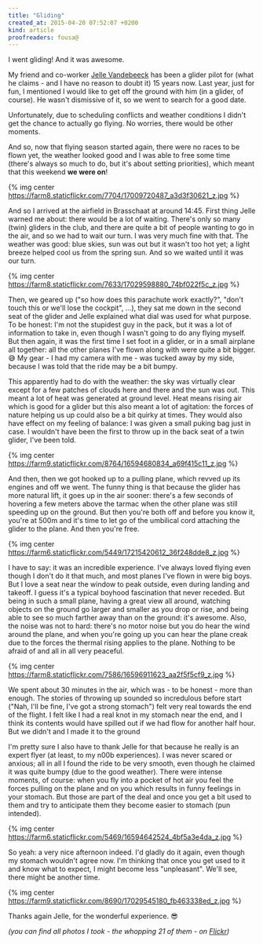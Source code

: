 ```yaml
---
title: "Gliding"
created_at: 2015-04-20 07:52:07 +0200
kind: article
proofreaders: fousa@
---
```


I went gliding! And it was awesome.

My friend and co-worker [Jelle Vandebeeck](http://twitter.com/fousa) has been a glider pilot for (what he claims - and I have no reason to doubt it) 15 years now. Last year, just for fun, I mentioned I would like to get off the ground with him (in a glider, of course). He wasn't dismissive of it, so we went to search for a good date.

Unfortunately, due to scheduling conflicts and weather conditions I didn't get the chance to actually go flying. No worries, there would be other moments.

And so, now that flying season started again, there were no races to be flown yet, the weather looked good and I was able to free some time (there's always so much to do, but it's about setting priorities), which meant that this weekend **we were on**!

<!-- more -->

{% img center https://farm8.staticflickr.com/7704/17009720487_a3d3f30621_z.jpg %}

And so I arrived at the airfield in Brasschaat at around 14:45. First thing Jelle warned me about: there would be a lot of waiting. There's only so many (twin) gliders in the club, and there are quite a bit of people wanting to go in the air, and so we had to wait our turn. I was very much fine with that. The weather was good: blue skies, sun was out but it wasn't too hot yet; a light breeze helped cool us from the spring sun. And so we waited until it was our turn.

{% img center https://farm8.staticflickr.com/7633/17029598880_74bf022f5c_z.jpg %}

Then, we geared up ("so how does this parachute work exactly?", "don't touch this or we'll lose the cockpit", ...), they sat me down in the second seat of the glider and Jelle explained what dial was used for what purpose. To be honest: I'm not the stupidest guy in the pack, but it was a lot of information to take in, even though I wasn't going to do any flying myself. But then again, it was the first time I set foot in a glider, or in a small airplane all together: all the other planes I've flown along with were quite a bit bigger. 😅 My gear - I had my camera with me - was tucked away by my side, because I was told that the ride may be a bit bumpy.

This apparently had to do with the weather: the sky was virtually clear except for a few patches of clouds here and there and the sun was out. This meant a lot of heat was generated at ground level. Heat means rising air which is good for a glider but this also meant a lot of agitation: the forces of nature helping us up could also be a bit quirky at times. They would also have effect on my feeling of balance: I was given a small puking bag just in case. I wouldn't have been the first to throw up in the back seat of a twin glider, I've been told.

{% img center https://farm9.staticflickr.com/8764/16594680834_a69f415c11_z.jpg %}

And then, then we got hooked up to a pulling plane, which revved up its engines and off we went. The funny thing is that because the glider has more natural lift, it goes up in the air sooner: there's a few seconds of hovering a few meters above the tarmac when the other plane was still speeding up on the ground. But then you're both off and before you know it, you're at 500m and it's time to let go of the umbilical cord attaching the glider to the plane. And then you're free.

{% img center https://farm6.staticflickr.com/5449/17215420612_36f248dde8_z.jpg %}

I have to say: it was an incredible experience. I've always loved flying even though I don't do it that much, and most planes I've flown in were big boys. But I love a seat near the window to peak outside, even during landing and takeoff. I guess it's a typical boyhood fascination that never receded. But being in such a small plane, having a great view all around, watching objects on the ground go larger and smaller as you drop or rise, and being able to see so much farther away than on the ground: it's awesome. Also, the noise was not to hard: there's no motor noise but you do hear the wind around the plane, and when you're going up you can hear the plane creak due to the forces the thermal rising applies to the plane. Nothing to be afraid of and all in all very peaceful.

{% img center https://farm8.staticflickr.com/7586/16596911623_aa2f5f5cf9_z.jpg %}

We spent about 30 minutes in the air, which was - to be honest - more than enough. The stories of throwing up sounded so incredulous before start ("Nah, I'll be fine, I've got a strong stomach") felt very real towards the end of the flight. I felt like I had a real knot in my stomach near the end, and I think its contents would have spilled out if we had flow for another half hour. But we didn't and I made it to the ground

I'm pretty sure I also have to thank Jelle for that because he really is an expert flyer (at least, to my n00b experiences). I was never scared or anxious; all in all I found the ride to be very smooth, even though he claimed it was quite bumpy (due to the good weather). There were intense moments, of course: when you fly into a pocket of hot air you feel the forces pulling on the plane and on you which results in funny feelings in your stomach. But those are part of the deal and once you get a bit used to them and try to anticipate them they become easier to stomach (pun intended).

{% img center https://farm6.staticflickr.com/5469/16594642524_4bf5a3e4da_z.jpg %}

So yeah: a very nice afternoon indeed. I'd gladly do it again, even though my stomach wouldn't agree now. I'm thinking that once you get used to it and know what to expect, I might become less "unpleasant". We'll see, there might be another time.

{% img center https://farm9.staticflickr.com/8690/17029545180_fb463338ed_z.jpg %}

Thanks again Jelle, for the wonderful experience. 😎

*(you can find all photos I took - the whopping 21 of them - on [Flickr](https://www.flickr.com/photos/inferis/sets/72157649752540144/))*
